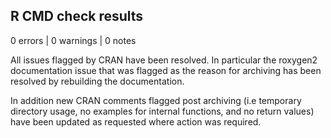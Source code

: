 ## R CMD check results

0 errors | 0 warnings | 0 notes

All issues flagged by CRAN have been resolved. In particular the roxygen2 documentation issue that was flagged as the reason for archiving has been resolved by rebuilding the documentation.

In addition new CRAN comments flagged post archiving (i.e temporary directory usage, no examples for internal functions, and no return values) have been updated as requested where action was required.
